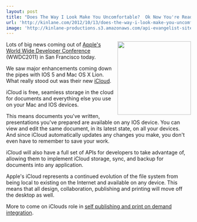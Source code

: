 ```yaml
---
layout: post
title: "Does The Way I Look Make You Uncomfortable?  Ok Now You're Ready for APIs!"
url: 'http://kinlane.com/2012/10/13/does-the-way-i-look-make-you-uncomfortable-ok-now-youre-ready-for-apis/'
image: 'http://kinlane-productions.s3.amazonaws.com/api-evangelist-site/blog/Kin-Lane-2010-2012-2.png'
---
```


<img class="c1" src="http://kinlane-productions.s3.amazonaws.com/apple/WWDC-Moscone.png" alt="" width="200" align="right" />

Lots of big news coming out of [Apple's World Wide Developer Conference][1] (WWDC2011) in San Francisco today.

We saw major enhancements coming down the pipes with IOS 5 and Mac OS X Lion. What really stood out was their new [iCloud][2].

iCloud is free, seamless storage in the cloud for documents and everything else you use on your Mac and IOS devices.

This means documents you've written, presentations you've prepared are available on any IOS device. You can view and edit the same document, in its latest state, on all your devices. And since iCloud automatically updates any changes you make, you don't even have to remember to save your work.

iCloud will also have a full set of APIs for developers to take advantage of, allowing them to implement iCloud storage, sync, and backup for documents into any application.

Apple's iCloud represents a continued evolution of the file system from being local to existing on the Internet and available on any device. This means that all design, collaboration, publishing and printing will move off the desktop as well.

More to come on iClouds role in [self publishing and print on demand integration][3].

   [1]: http://developer.apple.com/wwdc/ (Apple's World Wide Developer Conference)
   [2]: http://www.apple.com/icloud/ (iCloud)
   [3]: http://developer.mimeo.com (self publishing and print on demand integration)
